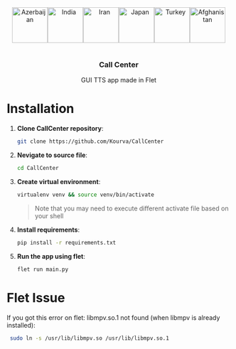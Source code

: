 <div align="center">
<table align="center">
  <tbody align="center">
    <tr align="center">
        <img src="https://github.com/Kourva/CallCenter/assets/118578799/e259e98e-0cdb-4156-8101-a606416ea76b" width="80px;" alt="Azerbaijan"/>
        <img src="https://github.com/Kourva/CallCenter/assets/118578799/40f63c88-3e0f-4f28-ae2b-95f5b0f60d67" width="80px;" alt="India"/>
        <img src="https://github.com/Kourva/CallCenter/assets/118578799/3cd2858f-25db-4ac1-bc06-cc84162e83bb" width="80px;" alt="Iran"/>
        <img src="https://github.com/Kourva/CallCenter/assets/118578799/78f4128c-09e2-49b7-819c-5c840733af67" width="80px;" alt="Japan"/>
        <img src="https://github.com/Kourva/CallCenter/assets/118578799/58c8da1e-d019-4848-9708-c3a4f5b5c799" width="80px;" alt="Turkey"/>
        <img src="https://github.com/Kourva/CallCenter/assets/118578799/1ee41a11-3c76-4e36-9a7a-2b4e0afe7504" width="80px;" alt="Afghanistan"/>
    </tr>
  </tbody>
</table>
  <h3><b>Call Center</b></h3>
  <p>GUI TTS app made in Flet</p>
</div>

# Installation
1. **Clone CallCenter repository**:
    ```bash
    git clone https://github.com/Kourva/CallCenter
    ```
2. **Nevigate to source file**:
    ```bash
    cd CallCenter
    ```
3. **Create virtual environment**:
    ```bash
    virtualenv venv && source venv/bin/activate
    ```
    > Note that you may need to execute different activate file based on your shell
4. **Install requirements**:
    ```bash
    pip install -r requirements.txt
    ```
5. **Run the app using flet**:
    ```bash
    flet run main.py
    ```

# Flet Issue
If you got this error on flet: libmpv.so.1 not found (when libmpv is already installed):
```bash
 sudo ln -s /usr/lib/libmpv.so /usr/lib/libmpv.so.1
```
